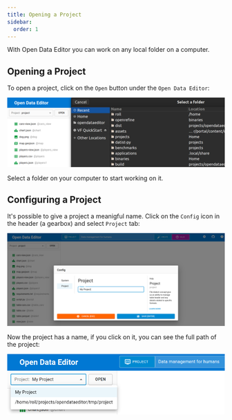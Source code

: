 ```yaml
---
title: Opening a Project
sidebar:
  order: 1
---
```


With Open Data Editor you can work on any local folder on a computer.

## Opening a Project

To open a project, click on the `Open` button under the `Open Data Editor`:

![Open Project](./assets/project/open.png)

Select a folder on your computer to start working on it.

## Configuring a Project

It's possible to give a project a meanigful name. Click on the `Config` icon in the header (a gearbox) and select `Project` tab:

![Config Project](./assets/project/config.png)

Now the project has a name, if you click on it, you can see the full path of the project:

![Config Project](./assets/project/config-2.png)

